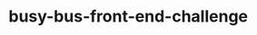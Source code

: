 <!--Busy bus was a project designed to ease user burden at overcrowded tranit stops, by providing crucial information allowing users to find their desired bus -->

# busy-bus-front-end-challenge
